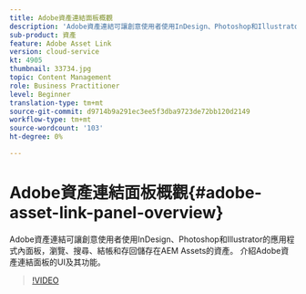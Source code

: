 ```yaml
---
title: Adobe資產連結面板概觀
description: 'Adobe資產連結可讓創意使用者使用InDesign、Photoshop和Illustrator的應用程式內面板，瀏覽、搜尋、結帳和存回儲存在AEM Assets的資產。 介紹Adobe資產連結面板的UI及其功能。 '
sub-product: 資產
feature: Adobe Asset Link
version: cloud-service
kt: 4905
thumbnail: 33734.jpg
topic: Content Management
role: Business Practitioner
level: Beginner
translation-type: tm+mt
source-git-commit: d9714b9a291ec3ee5f3dba9723de72bb120d2149
workflow-type: tm+mt
source-wordcount: '103'
ht-degree: 0%

---
```



# Adobe資產連結面板概觀{#adobe-asset-link-panel-overview}

Adobe資產連結可讓創意使用者使用InDesign、Photoshop和Illustrator的應用程式內面板，瀏覽、搜尋、結帳和存回儲存在AEM Assets的資產。 介紹Adobe資產連結面板的UI及其功能。

>[!VIDEO](https://video.tv.adobe.com/v/33734/?quality=12)
